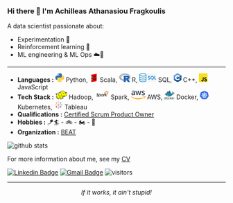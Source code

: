 ### Hi there 👋 I'm Achilleas Athanasiou Fragkoulis

A data scientist passionate about:
- Experimentation :microscope:
- Reinforcement learning :robot:
- ML engineering & ML Ops :cloud::rocket:

<hr \>

-  **Languages :** <img src="https://github.com/achilleasatha/achilleasatha/blob/master/assets/python.jpg?raw=true" height="20"> Python, 
                   <img src="https://github.com/achilleasatha/achilleasatha/blob/master/assets/scala.jpg?raw=true" height="20"> Scala, 
                   <img src="https://github.com/achilleasatha/achilleasatha/blob/master/assets/r.jpg?raw=true" height="20"> R, 
                   <img src="https://github.com/achilleasatha/achilleasatha/blob/master/assets/sql.jpg?raw=true" height="20"> SQL, 
                   <img src="https://github.com/achilleasatha/achilleasatha/blob/master/assets/c++.png?raw=true" height="20"> C++, 
                   <img src="https://github.com/achilleasatha/achilleasatha/blob/master/assets/js.png?raw=true" height="20"> JavaScript
-  **Tech Stack :** <img src="https://github.com/achilleasatha/achilleasatha/blob/master/assets/hadoop.png?raw=true" height="20"> Hadoop,
                    <img src="https://github.com/achilleasatha/achilleasatha/blob/master/assets/spark.png?raw=true" height="20"> Spark,
                    <img src="https://github.com/achilleasatha/achilleasatha/blob/master/assets/aws.png?raw=true" height="20"> AWS,
                    <img src="https://github.com/achilleasatha/achilleasatha/blob/master/assets/docker.png?raw=true" height="20"> Docker,
                    <img src="https://github.com/achilleasatha/achilleasatha/blob/master/assets/kubernetes.png?raw=true" height="20"> Kubernetes,
                    <img src="https://github.com/achilleasatha/achilleasatha/blob/master/assets/tableau.png?raw=true" height="20"> Tableau
-  **Qualifications :** [Certified Scrum Product Owner](http://bcert.me/sadfwakig)
-  **Hobbies :** :kite::surfer: - :bike: - :motorcycle: - :minibus:
-  **Organization :** [BEAT](https://thebeat.co/)

![github stats](https://github-readme-stats.vercel.app/api?username=achilleasatha&theme=react&show_icons=true)

For more information about me, see my [CV](https://https://github.com/achilleasatha/achilleasatha.github.io/cv)

[![Linkedin Badge](https://img.shields.io/badge/-Achilleas_Athanasiou_Fragkoulis-blue?style=flat-square&logo=Linkedin&logoColor=white)](https://www.linkedin.com/in/achilleasathanasiou/) [![Gmail Badge](https://img.shields.io/badge/-achilleasatha@gmail.com-c14438?style=flat-square&logo=Gmail&logoColor=white&link=mailto:achilleasatha@gmail.com)](mailto:achilleasatha@gmail.com)
![visitors](https://visitor-badge.glitch.me/badge?page_id=achilleasatha.achilleasatha) 

<hr \>
</p>
<p align="center">
   <i>If it works, it ain't stupid!</i>
</p>       
 

